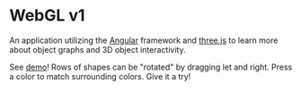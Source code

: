 # WebGL v1

An application utilizing the [Angular](https://angular.io/) framework and [three.js](https://threejs.org/) to learn more about object graphs and 3D object interactivity.

See [demo](https://daveteply.github.io/webgl-v1?v=17)! Rows of shapes can be "rotated" by dragging let and right. Press a color to match surrounding colors. Give it a try!
